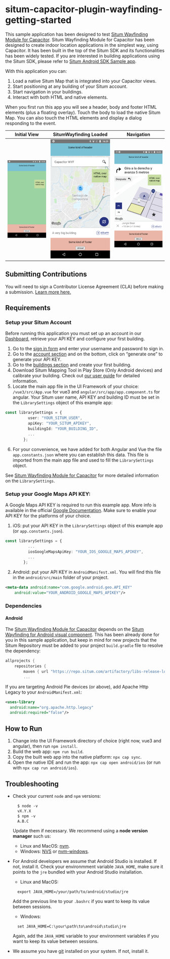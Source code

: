 # situm-capacitor-plugin-wayfinding-getting-started

This sample application has been designed to test [Situm Wayfinding Module for Capacitor](https://github.com/situmtech/situm-capacitor-plugin-wayfinding). Situm Wayfinding Module for Capacitor has been designed to create indoor location applications in the simplest way, using Capacitor. It has been built in the top of the Situm SDK and its functionalities has been widely tested. If you are interested in building applications using the Situm SDK, please refer to [Situm Android SDK Sample app](https://github.com/situmtech/situm-android-getting-started).

With this application you can:

1. Load a native Situm Map that is integrated into your Capacitor views.
2. Start positioning at any building of your Situm account.
3. Start navigation in your buildings.
4. Interact with both HTML and native elements.

When you first run this app you will see a header, body and footer HTML elements (plus a floating overlay).
Touch the body to load the native Situm Map.
You can also touch the HTML elements and display a dialog responding to the event.

Initial View               | SitumWayfinding Loaded     | Navigation
:-------------------------:|:-------------------------: |:-------------------------:
![Initial View](images/wyf-pre-load.png?raw=true "Initial view")  |  ![SitumWayfinding Loaded](images/wyf-loaded.png?raw=true "SitumWayfindingLoaded") | ![Navigation](images/wyf-navigation.png?raw=true "Navigation")


## Submitting Contributions

You will need to sign a Contributor License Agreement (CLA) before making a submission. 
[Learn more here.](https://situm.com/contributions/)

## Requirements

### Setup your Situm Account

Before running this application you must set up an account in our [Dashboard](https://dashboard.situm.com), retrieve your API KEY and configure your first building.

1. Go to the [sign in form](http://dashboard.situm.com/accounts/register) and enter your username and password to sign in.
2. Go to the [account section](https://dashboard.situm.com/accounts/profile) and on the bottom, click on “generate one” to generate your API KEY.
3. Go to the [buildings section](http://dashboard.situm.com/buildings) and create your first building.
4. Download Situm Mapping Tool in Play Store (Only Android devices) and calibrate your building. Check out [our user guide](https://situm.com/docs/03-calibration/) for detailed information.
5. Locate the main app file in the UI Framework of your choice: `/vue3/src/App.vue` for vue3 and `angular/src/app/app.component.ts` for angular. Your Situm user name, API KEY and building ID must be set in the `LibrarySettings` object of this example app:
```typescript
const librarySettings = {
          user: "YOUR_SITUM_USER",
          apiKey: "YOUR_SITUM_APIKEY",
          buildingId: "YOUR_BUILDING_ID",
          ...
        };
```
6. For your convenience, we have added for both Angular and Vue the file `app.constants.json` where you can establish this data. This file is imported from the main app file and used to fill the `LibrarySettings` object.

See [Situm Wayfinding Module for Capacitor](https://github.com/situmtech/situm-capacitor-plugin-wayfinding) for more detailed information on the `LibrarySettings`.

### Setup your Google Maps API KEY:

A Google Maps API KEY is required to run this example app.
More info is available in the official [Google Documentation](https://developers.google.com/maps/documentation/android-sdk/get-api-key).
Make sure to enable your API KEY for the platforms of your choice.

1. iOS: put your API KEY in the `LibrarySettings` object of this example app (or `app.constants.json`).
```typescript
const librarySettings = {
          ...
          iosGoogleMapsApiKey: "YOUR_IOS_GOOGLE_MAPS_APIKEY",
          ...
        };
```
2. Android: put your API KEY in `AndroidManifest.xml`. You will find this file in the `android/src/main` folder of your project.
```xml
<meta-data android:name="com.google.android.geo.API_KEY"
    android:value="YOUR_ANDROID_GOOGLE_MAPS_APIKEY"/>
```

### Dependencies

#### Android

The [Situm Wayfinding Module for Capacitor](https://github.com/situmtech/situm-capacitor-plugin-wayfinding) depends on the [Situm Wayfinding for Android visual component](https://situm.com/docs/01-android-quickstart-guide/). This has been already done for you in this sample application, but keep in mind for new projects that the Situm Repository must be added to your project `build.gradle` file to resolve the dependency:
```groovy
allprojects {
    repositories {
        maven { url "https://repo.situm.com/artifactory/libs-release-local" }
        ...
```

If you are targeting Android Pie devices (or above), add Apache Http Legacy to your `AndroidManifest.xml`:
```xml
<uses-library
  android:name="org.apache.http.legacy"
  android:required="false"/>
```

## How to Run

1. Change into the UI Framework directory of choice (right now, vue3 and angular), then run `npm install`.
2. Build the web app: `npm run build`.
3. Copy the built web app into the native platform: `npx cap sync`.
4. Open the native IDE and run the app: `npx cap open android/ios` (or run with `npx cap run android/ios`).

## Troubleshooting

* Check your current `node` and `npm` versions:
  ```
    $ node -v
    vX.Y.X
    $ npm -v
    A.B.C
  ```
  Update them if necessary. We recommend using a __node version manager__ such us:

  * Linux and MacOS: [nvm](https://github.com/nvm-sh/nvm).
  * Windows: [NVS](https://github.com/jasongin/nvs) or [nvm-windows](https://github.com/coreybutler/nvm-windows).

* For Android developers we assume that Android Studio is installed. If not, install it.
  Check your environmment variable `JAVA_HOME`, make sure it points to the `jre` bundled with your Android Studio installation.

  * Linux and MacOS:
  ```
    export JAVA_HOME=/your/path/to/android/studio/jre
  ```
  Add the previous line to your `.bashrc` if you want to keep its value between sessions.
  * Windows:
  ```
    set JAVA_HOME=C:\your\path\to\android\studio\jre
  ```
  Again, add the `JAVA_HOME` variable to your environment variables if you want to keep its value between sessions.


* We assume you have [git](https://git-scm.com/) installed on your system. If not, install it.
